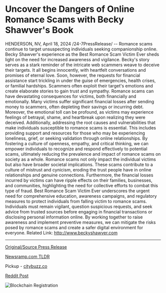 # Uncover the Dangers of Online Romance Scams with Becky Shawver's Book

HENDERSON, NV, April 18, 2024 /24-7PressRelease/ -- Romance scams continue to target unsuspecting individuals seeking companionship online. Becky Shawver's experience as the Best Romance Scam Victim Ever sheds light on the need for increased awareness and vigilance.  Becky's story serves as a stark reminder of the intricate web scammers weave to deceive their targets. It all begins innocently, with heartfelt conversations and promises of eternal love. Soon, however, the requests for financial assistance start trickling in under the guise of emergencies, health crises, or familial hardships. Scammers often exploit their target's emotions and create elaborate stories to gain trust and sympathy.  Romance scams can have devastating consequences for victims, both financially and emotionally. Many victims suffer significant financial losses after sending money to scammers, often depleting their savings or incurring debt. Moreover, the emotional toll can be profound, as victims may experience feelings of betrayal, shame, and heartbreak upon realizing they were deceived.  Additionally, addressing the root causes and vulnerabilities that make individuals susceptible to romance scams is essential. This includes providing support and resources for those who may be experiencing loneliness, grief, or seeking validation through online relationships.  By fostering a culture of openness, empathy, and critical thinking, we can empower individuals to recognize and respond effectively to potential scams, ultimately reducing the prevalence and impact of romance scams on society as a whole.  Romance scams not only impact the individual victims but also have broader societal implications. These scams contribute to a culture of mistrust and cynicism, eroding the trust people have in online relationships and genuine connections. Furthermore, the financial losses incurred by victims can have ripple effects on their families, businesses, and communities, highlighting the need for collective efforts to combat this type of fraud.  Best Romance Scam Victim Ever underscores the urgent need for comprehensive education, awareness campaigns, and regulatory measures to protect individuals from falling victim to romance scams. Individuals must remain vigilant, question suspicious requests, and seek advice from trusted sources before engaging in financial transactions or disclosing personal information online. By working together to raise awareness and implement preventive measures, we can mitigate the risks posed by romance scams and create a safer digital environment for everyone.  Related Link: http://www.beckyshawver.com 

---

[Original/Source Press Release](https://www.24-7pressrelease.com/press-release/510170/uncover-the-dangers-of-online-romance-scams-with-becky-shawvers-book)
                    

[Newsramp.com TLDR](https://newsramp.com/curated-news/best-romance-scam-victim-ever-a-stark-reminder-of-online-deception/ba27d1cbda1325ff545373de1bdea76f) 


Pickup - [citybuzz.co](https://citybuzz.co/2024/04/18/uncover-the-dangers-of-online-romance-scams-with-becky-shawver-s-book)
 



[Reddit Post](https://www.reddit.com/r/BookNews/comments/1c6x8ge/best_romance_scam_victim_ever_a_stark_reminder_of/) 



![Blockchain Registration](https://cdn.newsramp.app/24-7PressRelease/qrcode/244/18/bendB78H.webp)